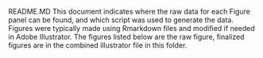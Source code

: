 README.MD
This document indicates where the raw data for each Figure panel can be found, and which script was used to generate the data. Figures were typically made using Rmarkdown files and modified if needed in Adobe Illustrator. The figures listed below are the raw figure, finalized figures are in the combined illustrator file in this folder.